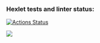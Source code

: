 ### Hexlet tests and linter status:
[![Actions Status](https://github.com/YoungHhustler/python-project-49/actions/workflows/hexlet-check.yml/badge.svg)](https://github.com/YoungHhustler/python-project-49/actions)

<a href="https://codeclimate.com/github/YoungHhustler/python-project-49/maintainability"><img src="https://api.codeclimate.com/v1/badges/cd07ae802e46300faaa8/maintainability" /></a>

<script async id="asciicast-VqAMqwFI5AaZRmbHHFwbLwskJ" src="https://asciinema.org/a/VqAMqwFI5AaZRmbHHFwbLwskJ.js"></script>
